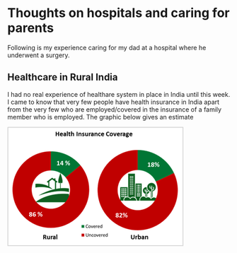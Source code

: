 # Thoughts on hospitals and caring for parents
Following is my experience caring for my dad at a hospital where he underwent a surgery.

## Healthcare in Rural India
I had no real experience of healthare system in place in India until this week. I came to know that very few people have health insurance in India apart from the very few who are employed/covered in the insurance of a family member who is employed. The graphic below gives an estimate

![](/images/Health_Insurance_Coverage_in_India_(Stats_from_NSSO_survey).png "Health Insurance Coverage in India:Stats from NSSO survey")
